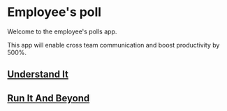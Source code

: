 # Employee's poll

Welcome to the employee's polls app.

This app will enable cross team communication and boost productivity by 500%.

## [Understand It](./docs/design.md)

## [Run It And Beyond](./docs/commands.md)
